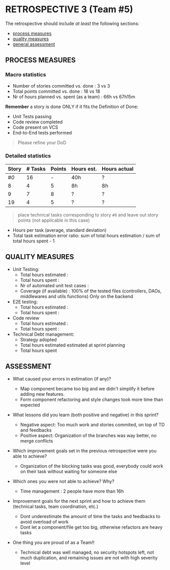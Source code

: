 # RETROSPECTIVE 3 (Team #5)

The retrospective should include _at least_ the following
sections:

-   [process measures](#process-measures)
-   [quality measures](#quality-measures)
-   [general assessment](#assessment)

## PROCESS MEASURES

### Macro statistics

-   Number of stories committed vs. done : 3 vs 3
-   Total points committed vs. done : 18 vs 18
-   Nr of hours planned vs. spent (as a team) : 66h vs 67h15m

**Remember** a story is done ONLY if it fits the Definition of Done:

-   Unit Tests passing
-   Code review completed
-   Code present on VCS
-   End-to-End tests performed

> Please refine your DoD

### Detailed statistics

| Story | # Tasks | Points | Hours est. | Hours actual |
| ----- | ------- | ------ | ---------- | ------------ |
| _#0_  | 16      | -      | 40h        | ?            |
| 8     | 4       | 5      | 8h         | 8h           |
| 9     | 7       | 8      | ?          | ?            |
| 19    | 4       | 5      | ?          | ?            |

> place technical tasks corresponding to story `#0` and leave out story points (not applicable in this case)

-   Hours per task (average, standard deviation)
-   Total task estimation error ratio: sum of total hours estimation / sum of total hours spent - 1

## QUALITY MEASURES

-   Unit Testing:
    -   Total hours estimated :
    -   Total hours spent :
    -   Nr of automated unit test cases :
    -   Coverage (if available) : 100% of the tested files (controllers, DAOs, middlewares and utils functions) Only on the backend
-   E2E testing:
    -   Total hours estimated :
    -   Total hours spent :
-   Code review
    -   Total hours estimated :
    -   Total hours spent :
-   Technical Debt management:
    -   Strategy adopted
    -   Total hours estimated estimated at sprint planning
    -   Total hours spent

## ASSESSMENT

-   What caused your errors in estimation (if any)?

    -   Map component became too big and we didn't simplify it before adding new features.
    -   Form component refactoring and style changes took more time than expected

-   What lessons did you learn (both positive and negative) in this sprint?

    -   Negative aspect: Too much work and stories commited, on top of TD and feedbacks
    -   Positive aspect: Organization of the branches was way better, no merge conflicts

-   Which improvement goals set in the previous retrospective were you able to achieve?

    -   Organization of the blocking tasks was good, everybody could work on their task without waiting for someone else

-   Which ones you were not able to achieve? Why?

    -   Time management : 2 people have more than 16h

-   Improvement goals for the next sprint and how to achieve them (technical tasks, team coordination, etc.)

    -   Dont underestimate the amount of time the tasks and feedbacks to avoid overload of work
    -   Dont let a component/file get too big, otherwise refactors are heavy tasks

-   One thing you are proud of as a Team!!
    -   Technical debt was well managed, no security hotspots left, not much duplication, and remaining issues are not with high severity level

